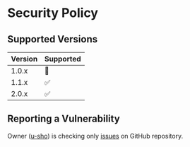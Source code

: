 # Security Policy

## Supported Versions

| Version | Supported          |
| ------- | ------------------ |
| 1.0.x   | :see_no_evil:      |
| 1.1.x   | :white_check_mark: |
| 2.0.x   | :white_check_mark: |

## Reporting a Vulnerability

Owner ([u-sho](https://github.com/u-sho)) is checking only [issues](https://github.com/u-sho/eslint-config-vue3-ts/issues) on GitHub repository.

